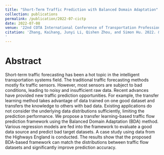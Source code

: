 ```yaml
---
title: "Short-Term Traffic Prediction with Balanced Domain Adaptation"
collection: publications
permalink: /publication/2022-07-cictp
date: 2022-07-08
venue: '22nd COTA International Conference of Transportation Professionals'
citation: 'Zhang, Kaihang, Junyi Li, Qishen Zhou, and Simon Hu. 2022. &quot;Short-Term Traffic Prediction with Balanced Domain Adaptation.&quot; In <i>22nd COTA International Conference of Transportation Professionals</i>, 699–711. Changsha, Hunan Province, China: American Society of Civil Engineers.
'
---
```


# Abstract
Short-term traffic forecasting has been a hot topic in the intelligent transportation systems field. The traditional traffic forecasting methods mostly fix traffic sensors. However, most sensors are subject to bad conditions, leading to noisy and insufficient raw data. Recent advances have provided new traffic prediction opportunities. For example, the transfer learning method takes advantage of data trained on one good dataset and transfers the knowledge to others with bad data. Existing applications do not consider the underlying data distributions sufficiently, limiting the prediction performance. We propose a transfer learning-based traffic flow prediction framework using the Balanced Domain Adaptation (BDA) method. Various regression models are fed into the framework to evaluate a good data source and predict bad target datasets. A case study using data from the Highways England is conducted. The results show that the proposed BDA-based framework can match the distributions between traffic flow datasets and significantly improve prediction accuracy.
